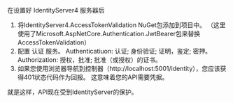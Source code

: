 ﻿在设置好 IdentityServer4 服务器后
1. 将IdentityServer4.AccessTokenValidation NuGet包添加到项目中。
	（这里使用了Microsoft.AspNetCore.Authentication.JwtBearer包来替换 AccessTokenValidation）
2. 配置 认证 服务。
	Authenticatiuon: 认证; 身份验证; 证明，鉴定; 密押。
	Authorization: 授权，批准; 批准（或授权）的证书。
3. 如果您使用浏览器导航到控制器（http://localhost:5001/identity），您应该获得401状态代码作为回报。
   这意味着您的API需要凭据。

就是这样，API现在受到IdentityServer的保护。